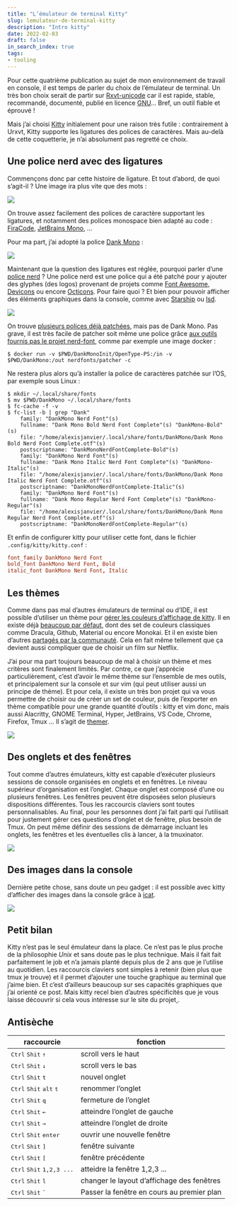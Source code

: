 ```yaml
---
title: "L’émulateur de terminal Kitty"
slug: lemulateur-de-terminal-kitty
description: "Intro kitty"
date: 2022-02-03
draft: false
in_search_index: true
tags:
- tooling
---
```


Pour cette quatrième publication au sujet de mon environnement de travail en console, il est temps de parler du choix de l’émulateur de terminal. Un très bon choix serait de partir sur [Rxvt-unicode](http://software.schmorp.de/pkg/rxvt-unicode.html) car il est rapide, stable, recommandé, documenté, publié en licence [GNU](https://fr.wikipedia.org/wiki/Licence_publique_g%C3%A9n%C3%A9rale_GNU)... Bref, un outil fiable et éprouvé !

Mais j’ai choisi [Kitty](https://sw.kovidgoyalthemer.net/kitty/) initialement pour une raison très futile : contrairement à Urxvt, Kitty supporte les ligatures des polices de caractères. Mais au-delà de cette coquetterie, je n’ai absolument pas regretté ce choix.

## Une police nerd avec des ligatures

Commençons donc par cette histoire de ligature. Et tout d’abord, de quoi s’agit-il ? Une image ira plus vite que des mots :

![](3_travaux/1_travaux-en-cours/la-console/attachments/Capture%20d’écran%20de%202021-11-18%2006-41-03.png)

On trouve assez facilement des polices de caractère supportant les ligatures, et notamment des polices monospace bien adapté au code : [FiraCode](https://github.com/tonsky/FiraCode), [JetBrains Mono](https://www.jetbrains.com/lp/mono/?ref=betterwebtype), ...

Pour ma part, j’ai adopté la police [Dank Mono](https://www.thefontsmaster.com/download-dank-mono-2-fonts/) :

![](3_travaux/1_travaux-en-cours/la-console/attachments/dankMono.png)

Maintenant que la question des ligatures est réglée, pourquoi parler d’une [police nerd](https://www.nerdfonts.com) ? Une police nerd est une police qui a été patché pour y ajouter des glyphes (des logos) provenant de projets comme [Font Awesome](https://github.com/FortAwesome/Font-Awesome), [Devicons](http://vorillaz.github.io/devicons/) ou encore [Octicons](https://github.com/github/octicons). Pour faire quoi ? Et bien pour pouvoir afficher des éléments graphiques dans la console, comme avec [Starship](https://starship.rs/) ou [lsd](https://github.com/Peltoche/lsd).

![](3_travaux/1_travaux-en-cours/la-console/attachments/Capture%20d’écran%20de%202021-11-18%2007-12-04.png)

On trouve [plusieurs polices déjà patchées](https://www.nerdfonts.com/font-downloads), mais pas de Dank Mono. Pas grave, il est très facile de patcher soit même une police grâce [aux outils fournis pas le projet nerd-font](https://github.com/ryanoasis/nerd-fonts#font-patcher), comme par exemple une image docker :

```shell
$ docker run -v $PWD/DankMonoInit/OpenType-PS:/in -v $PWD/DankMono:/out nerdfonts/patcher -c
```

Ne restera plus alors qu’à installer la police de caractères patchée sur l’OS, par exemple sous Linux :

```shell
$ mkdir ~/.local/share/fonts
$ mv $PWD/DankMono ~/.local/share/fonts
$ fc-cache -f -v
$ fc-list -b | grep "Dank"
	family: "DankMono Nerd Font"(s)
	fullname: "Dank Mono Bold Nerd Font Complete"(s) "DankMono-Bold"(s)
	file: "/home/alexisjanvier/.local/share/fonts/DankMono/Dank Mono Bold Nerd Font Complete.otf"(s)
	postscriptname: "DankMonoNerdFontComplete-Bold"(s)
	family: "DankMono Nerd Font"(s)
	fullname: "Dank Mono Italic Nerd Font Complete"(s) "DankMono-Italic"(s)
	file: "/home/alexisjanvier/.local/share/fonts/DankMono/Dank Mono Italic Nerd Font Complete.otf"(s)
	postscriptname: "DankMonoNerdFontComplete-Italic"(s)
	family: "DankMono Nerd Font"(s)
	fullname: "Dank Mono Regular Nerd Font Complete"(s) "DankMono-Regular"(s)
	file: "/home/alexisjanvier/.local/share/fonts/DankMono/Dank Mono Regular Nerd Font Complete.otf"(s)
	postscriptname: "DankMonoNerdFontComplete-Regular"(s)
```

Et enfin de configurer kitty pour utiliser cette font, dans le fichier `.config/kitty/kitty.conf` :

```conf
font_family DankMono Nerd Font
bold_font DankMono Nerd Font, Bold
italic_font DankMono Nerd Font, Italic
```

## Les thèmes

Comme dans pas mal d’autres émulateurs de terminal ou d’IDE, il est possible d’utiliser un thème pour [gérer les couleurs d’affichage de kitty](https://sw.kovidgoyal.net/kitty/kittens/themes/?highlight=theme). Il en existe déjà [beaucoup par défaut](https://github.com/kovidgoyal/kitty-themes), dont des set de couleurs classiques comme Dracula, Github, Material ou encore Monokai. Et il en existe bien d’autres [partagés par la communauté](https://github.com/dexpota/kitty-themes). Cela en fait même tellement que ça devient aussi compliquer que de choisir un film sur Netflix.

J’ai pour ma part toujours beaucoup de mal à choisir un thème et mes critères sont finalement limités. Par contre, ce que j’apprécie particulièrement, c’est d’avoir le même thème sur l’ensemble de mes outils, et principalement sur la console et sur vim (qui peut utiliser aussi un principe de thème). Et pour cela, il existe un très bon projet qui va vous permettre de choisir ou de créer un set de couleur, puis de l’exporter en thème compatible pour une grande quantité d’outils : kitty et vim donc, mais aussi Alacritty, GNOME Terminal, Hyper, JetBrains, VS Code, Chrome, Firefox, Tmux ... Il s’agit de [themer](https://themer.dev/). 

![](3_travaux/1_travaux-en-cours/la-console/attachments/Capture%20d’écran%20de%202021-11-20%2008-31-35.png)

## Des onglets et des fenêtres

Tout comme d’autres émulateurs, kitty est capable d’exécuter plusieurs sessions de console organisées en onglets et en fenêtres. Le niveau supérieur d’organisation est l’onglet. Chaque onglet est composé d’une ou plusieurs fenêtres. Les fenêtres peuvent être disposées selon plusieurs dispositions différentes. Tous les raccourcis  claviers  sont toutes personnalisables. Au final, pour les personnes dont j’ai fait parti qui l’utilisait pour justement gérer ces questions d’onglet et de fenêtre, plus besoin de Tmux. On peut même définir des sessions de démarrage incluant les onglets, les fenêtres et les éventuelles clis à lancer, à la tmuxinator.

![](3_travaux/1_travaux-en-cours/la-console/attachments/kitty3.png)

## Des images dans la console

Dernière petite chose, sans doute un peu gadget : il est possible avec kitty d’afficher des images dans la console grâce à [icat](https://sw.kovidgoyal.net/kitty/kittens/icat/?highlight=icat).

![](3_travaux/1_travaux-en-cours/la-console/attachments/Capture%20d’écran%20de%202021-11-20%2009-00-09.png)

## Petit bilan

Kitty n’est pas le seul émulateur dans la place. Ce n’est pas le plus proche de la philosophie *Unix* et sans doute pas le plus technique. Mais il fait fait parfaitement le job et n’a jamais planté depuis plus de 2 ans que je l’utilise au quotidien. Les raccourcis claviers sont simples à retenir (bien plus que tmux je trouve) et il permet d’ajouter une touche graphique au terminal que j’aime bien. Et c’est d’ailleurs beaucoup sur ses capacités graphiques que j’ai orienté ce post. Mais kitty recel bien d’autres spécificités que je vous laisse découvrir si cela vous intéresse sur le site du projet[ ](https://sw.kovidgoyal.net/kitty/kittens/custom/).

## Antisèche

| raccourcie                                                  | fonction                                   |
| ----------------------------------------------------------- | ------------------------------------------ |
| <kbd>Ctrl</kbd> <kbd>Shit</kbd> <kbd>↑</kbd>                | scroll vers le haut                        |
| <kbd>Ctrl</kbd> <kbd>Shit</kbd> <kbd>↓</kbd>                | scroll vers le bas                         |
| <kbd>Ctrl</kbd> <kbd>Shit</kbd> <kbd>t</kbd>                | nouvel onglet                              |
| <kbd>Ctrl</kbd> <kbd>Shit</kbd> <kbd>alt</kbd> <kbd>t</kbd> | renommer l’onglet                          |
| <kbd>Ctrl</kbd> <kbd>Shit</kbd> <kbd>q</kbd>                | fermeture de l’onglet                      |
| <kbd>Ctrl</kbd> <kbd>Shit</kbd> <kbd>←</kbd>                | atteindre l’onglet de gauche               |
| <kbd>Ctrl</kbd> <kbd>Shit</kbd> <kbd>→</kbd>                | atteindre l’onglet de droite               |
| <kbd>Ctrl</kbd> <kbd>Shit</kbd> <kbd>enter</kbd>            | ouvrir une nouvelle fenêtre                |
| <kbd>Ctrl</kbd> <kbd>Shit</kbd> <kbd>]</kbd>                | fenêtre suivante                           |
| <kbd>Ctrl</kbd> <kbd>Shit</kbd> <kbd>[</kbd>                | fenêtre précédente                         |
| <kbd>Ctrl</kbd> <kbd>Shit</kbd> <kbd>1,2,3 ...</kbd>        | atteidre la fenêtre 1,2,3 ...              |
| <kbd>Ctrl</kbd> <kbd>Shit</kbd> <kbd>l</kbd>                | changer le layout d’affichage des fenêtres |
| <kbd>Ctrl</kbd> <kbd>Shit</kbd> <kbd>`</kbd>                | Passer la fenêtre en cours au premier plan |
